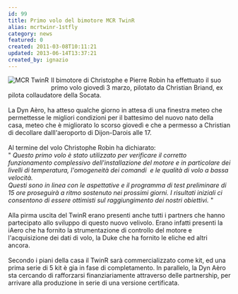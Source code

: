 ```yaml
---
id: 99
title: Primo volo del bimotore MCR TwinR
alias: mcrtwinr-1stfly
category: news
featured: 0
created: 2011-03-08T10:11:21
updated: 2013-06-14T13:37:21
created_by: ignazio
---
```

<p>
 <img alt="MCR TwinR" border="0" src="images/stories/mcr-twinr.jpg" style="float: left; padding-bottom: 5px; padding-right: 5px;" title="Primo volo per il TwinR"/>
 Il bimotore di Christophe e Pierre Robin ha effettuato il suo primo volo giovedì 3 marzo, pilotato da Christian Briand, ex pilota collaudatore della Socata.
 <br/>
 <br/>
 La Dyn Aèro, ha atteso qualche giorno in attesa di una finestra meteo che permettesse le migliori condizioni per il battesimo del nuovo nato della casa, meteo che è migliorato lo scorso giovedì e che a permesso a Christian di decollare dalll'aeroporto di Dijon-Darois alle 17.
 <br/>
 <br/>
 Al termine del volo Christophe Robin ha dichiarato:
 <br/>
 "
 <em>
  Questo primo volo è stato utilizzato per verificare il corretto funzionamento complessivo dell'installazione del motore e in particolare dei livelli di temperatura, l'omogeneità dei comandi  e le qualità di volo a bassa velocità.
  <br/>
  Questi sono in linea con le aspettative e il programma di test preliminare di 15 ore proseguirà a ritmo sostenuto nei prossimi giorni. I risultati iniziali ci consentono di essere ottimisti sul raggiungimento dei nostri obiettivi.
 </em>
 "
 <br/>
 <br/>
 Alla pirma uscita del TwinR erano presenti anche tutti i partners che hanno partecipato allo sviluppo di questo nuovo velivolo. Erano infatti presenti la iAero che ha fornito la strumentazione di controllo del motore e l'acquisizione dei dati di volo, la Duke che ha fornito le eliche ed altri ancora.
 <br/>
 <br/>
 Secondo i piani della casa il TwinR sarà commercializzato come kit, ed una prima serie di 5 kit è gia in fase di completamento. In parallelo, la Dyn Aèro sta cercando di rafforzarsi finanziariamente attraverso delle partnership, per arrivare alla produzione in serie di una versione certificata.
</p>
